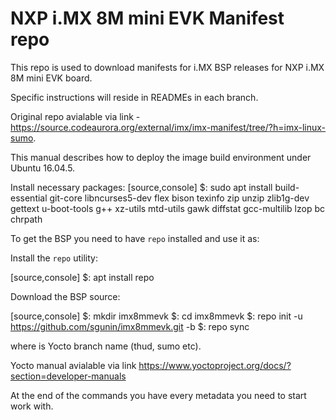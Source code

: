 # NXP i.MX 8M mini EVK Manifest repo
This repo is used to download manifests for i.MX BSP releases for NXP i.MX 8M mini EVK board.

Specific instructions will reside in READMEs in each branch.

Original repo avialable via link - https://source.codeaurora.org/external/imx/imx-manifest/tree/?h=imx-linux-sumo.

This manual describes how to deploy the image build environment under Ubuntu 16.04.5.

Install necessary packages:
[source,console]
$: sudo apt install build-essential git-core libncurses5-dev flex bison texinfo zip unzip zlib1g-dev gettext u-boot-tools g++ xz-utils mtd-utils gawk diffstat gcc-multilib lzop bc chrpath

To get the BSP you need to have `repo` installed and use it as:

Install the `repo` utility:

[source,console]
$: apt install repo

Download the BSP source:

[source,console]
$: mkdir imx8mmevk
$: cd imx8mmevk
$: repo init -u https://github.com/sgunin/imx8mmevk.git -b <branch>
$: repo sync

where <branch> is Yocto branch name (thud, sumo etc).

Yocto manual avialable via link https://www.yoctoproject.org/docs/?section=developer-manuals

At the end of the commands you have every metadata you need to start work with.
